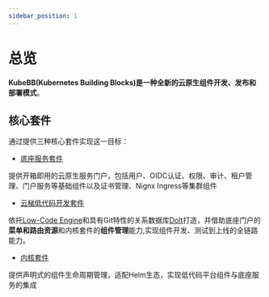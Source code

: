 ```yaml
---
sidebar_position: 1
---
```


# 总览

**KubeBB(Kubernetes Building Blocks)**是一种全新的**云原生组件开发、发布和部署模式**。

## 核心套件

通过提供三种核心套件实现这一目标：

- [底座服务套件](./building-base/tech-arch.md)

提供开箱即用的云原生服务门户，包括用户、OIDC认证、权限、审计、租户管理、门户服务等基础组件以及证书管理、Nignx Ingress等集群组件

- [云梯低代码开发套件](./core/overview.md)

依托[Low-Code Engine](https://lowcode-engine.cn/index)和具有Git特性的关系数据库[Dolt](https://www.dolthub.com/)打造，并借助底座门户的**菜单和路由资源**和内核套件的**组件管理**能力,实现组件开发、测试到上线的全链路能力。

- [内核套件](./lowcode-development/components.md)

提供声明式的组件生命周期管理，适配Helm生态，实现低代码平台组件与底座服务的集成
